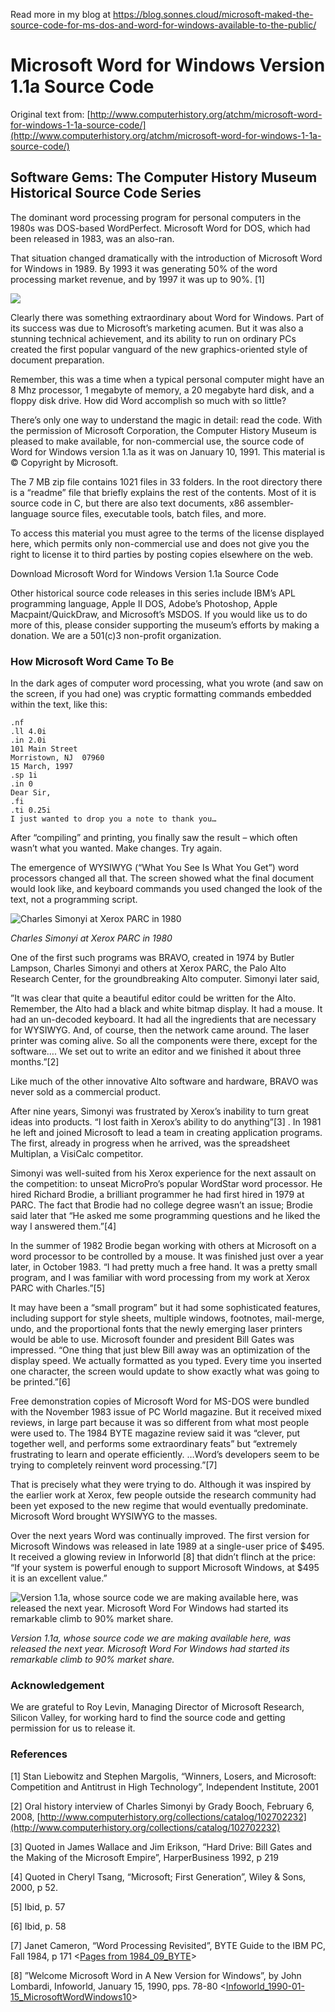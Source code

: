 Read more in my blog at https://blog.sonnes.cloud/microsoft-maked-the-source-code-for-ms-dos-and-word-for-windows-available-to-the-public/

# Microsoft Word for Windows Version 1.1a Source Code

Original text from: [http://www.computerhistory.org/atchm/microsoft-word-for-windows-1-1a-source-code/](http://www.computerhistory.org/atchm/microsoft-word-for-windows-1-1a-source-code/)

## Software Gems: The Computer History Museum Historical Source Code Series

The dominant word processing program for personal computers in the 1980s was DOS-based WordPerfect. Microsoft Word for DOS, which had been released in 1983, was an also-ran.

That situation changed dramatically with the introduction of Microsoft Word for Windows in 1989.  By 1993 it was generating 50% of the word processing market revenue, and by 1997 it was up to 90%. [1]

![](word_processor_market_share-542x294.gif)

Clearly there was something extraordinary about Word for Windows. Part of its success was due to Microsoft’s marketing acumen. But it was also a stunning technical achievement, and its ability to run on ordinary PCs created the first popular vanguard of the new graphics-oriented style of document preparation.

Remember, this was a time when a typical personal computer might have an 8 Mhz processor, 1 megabyte of memory, a 20 megabyte hard disk, and a floppy disk drive. How did Word accomplish so much with so little?

There’s only one way to understand the magic in detail: read the code. With the permission of Microsoft Corporation, the Computer History Museum is pleased to make available, for non-commercial use, the source code of Word for Windows version 1.1a as it was on January 10, 1991. This material is © Copyright by Microsoft.

The 7 MB zip file contains 1021 files in 33 folders. In the root directory there is a “readme” file that briefly explains the rest of the contents. Most of it is source code in C, but there are also text documents, x86 assembler-language source files, executable tools, batch files, and more.

To access this material you must agree to the terms of the license displayed here, which permits only non-commercial use and does not give you the right to license it to third parties by posting copies elsewhere on the web.

Download Microsoft Word for Windows Version 1.1a Source Code

Other historical source code releases in this series include IBM’s APL programming language, Apple II DOS, Adobe’s Photoshop, Apple Macpaint/QuickDraw, and Microsoft’s MSDOS.  If you would like us to do more of this, please consider supporting the museum’s efforts by making a donation. We are a 501(c)3 non-profit organization.

### How Microsoft Word Came To Be

In the dark ages of computer word processing, what you wrote (and saw on the screen, if you had one) was cryptic formatting commands embedded within the text, like this:

```
.nf
.ll 4.0i
.in 2.0i
101 Main Street
Morristown, NJ  07960
15 March, 1997
.sp 1i
.in 0
Dear Sir,
.fi
.ti 0.25i
I just wanted to drop you a note to thank you…
```
 

After “compiling” and printing, you finally saw the result – which often wasn’t what you wanted. Make changes. Try again.

The emergence of WYSIWYG (“What You See Is What You Get”) word processors changed all that. The screen showed what the final document would look like, and keyboard commands you used changed the look of the text, not a programming script.

![Charles Simonyi at Xerox PARC in 1980](simonyi_1980_Alto.jpg "Charles Simonyi at Xerox PARC in 1980")

_Charles Simonyi at Xerox PARC in 1980_

One of the first such programs was BRAVO, created in 1974 by Butler Lampson, Charles Simonyi and others at Xerox PARC, the Palo Alto Research Center, for the groundbreaking Alto computer. Simonyi later said,

 ”It was clear that quite a beautiful editor could be written for the Alto. Remember, the Alto had a black and white bitmap display. It had a mouse. It had an un-decoded keyboard. It had all the ingredients that are necessary for WYSIWYG. And, of course, then the network came around. The laser printer was coming alive. So all the components were there, except for the software…. We set out to write an editor and we finished it about three months.”[2]

Like much of the other innovative Alto software and hardware, BRAVO was never sold as a commercial product.

After nine years, Simonyi was frustrated by Xerox’s inability to turn great ideas into products. “I lost faith in Xerox’s ability to do anything”[3] . In 1981 he left and joined Microsoft to lead a team in creating application programs. The first, already in progress when he arrived, was the spreadsheet Multiplan, a VisiCalc competitor.

Simonyi was well-suited from his Xerox experience for the next assault on the competition: to unseat MicroPro’s popular WordStar word processor. He hired Richard Brodie, a brilliant programmer he had first hired in 1979 at PARC. The fact that Brodie had no college degree wasn’t an issue; Brodie said later that “He asked me some programming questions and he liked the way I answered them.”[4]

In the summer of 1982 Brodie began working with others at Microsoft on a word processor to be controlled by a mouse. It was finished just over a year later, in October 1983. “I had pretty much a free hand. It was a pretty small program, and I was familiar with word processing from my work at Xerox PARC with Charles.”[5]

It may have been a “small program” but it had some sophisticated features, including support for style sheets, multiple windows, footnotes, mail-merge, undo, and the proportional fonts that the newly emerging laser printers would be able to use. Microsoft founder and president Bill Gates was impressed. “One thing that just blew Bill away was an optimization of the display speed. We actually formatted as you typed. Every time you inserted one character, the screen would update to show exactly what was going to be printed.”[6]

Free demonstration copies of Microsoft Word for MS-DOS were bundled with the November 1983 issue of PC World magazine. But it received mixed reviews, in large part because it was so different from what most people were used to. The 1984 BYTE magazine review said it was “clever, put together well, and performs some extraordinary feats” but “extremely frustrating to learn and operate efficiently. …Word’s developers seem to be trying to completely reinvent word processing.”[7]

That is precisely what they were trying to do. Although it was inspired by the earlier work at Xerox, few people outside the research community had been yet exposed to the new regime that would eventually predominate. Microsoft Word brought WYSIWYG to the masses.

Over the next years Word was continually improved. The first version for Microsoft Windows was released in late 1989 at a single-user price of $495. It received a glowing review in Inforworld [8] that didn’t flinch at the price: “If your system is powerful enough to support Microsoft Windows, at $495 it is an excellent value.”

![Version 1.1a, whose source code we are making available here, was released the next year. Microsoft Word For Windows had started its remarkable climb to 90% market share.](word_for_windows_1.1a_2-542x296.png "Version 1.1a, whose source code we are making available here, was released the next year. Microsoft Word For Windows had started its remarkable climb to 90% market share.")

_Version 1.1a, whose source code we are making available here, was released the next year. Microsoft Word For Windows had started its remarkable climb to 90% market share._

### Acknowledgement

We are grateful to Roy Levin, Managing Director of Microsoft Research, Silicon Valley, for working hard to find the source code and getting permission for us to release it.

### References

[1] Stan Liebowitz and Stephen Margolis, “Winners, Losers, and Microsoft: Competition and Antitrust in High Technology”, Independent Institute, 2001

[2] Oral history interview of Charles Simonyi by Grady Booch, February 6, 2008, [http://www.computerhistory.org/collections/catalog/102702232](http://www.computerhistory.org/collections/catalog/102702232)

[3] Quoted in James Wallace and Jim Erikson,  “Hard Drive: Bill Gates and the Making of the Microsoft Empire”,  HarperBusiness 1992, p 219

[4] Quoted in Cheryl Tsang, “Microsoft; First Generation”, Wiley & Sons, 2000, p 52.

[5] Ibid, p. 57

[6] Ibid, p. 58

[7] Janet Cameron, “Word Processing Revisited”, BYTE Guide to the IBM PC, Fall 1984, p 171 <[Pages from 1984_09_BYTE](http://www.computerhistory.org/atchm/wp-content/uploads/2014/02/Pages-from-1984_09_BYTE.pdf)>

[8] ”Welcome Microsoft Word in A New Version for Windows”, by John Lombardi, Infoworld, January 15, 1990, pps. 78-80 <[Infoworld_1990-01-15_MicrosoftWordWindows10](http://www.computerhistory.org/atchm/wp-content/uploads/2014/02/Infoworld_1990-01-15_MicrosoftWordWindows10.pdf)>